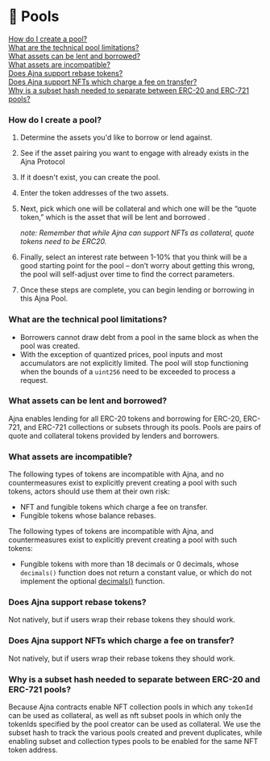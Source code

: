 # 🌊 Pools

[How do I create a pool?](pools.md#how-do-i-create-a-pool)\
[What are the technical pool limitations?](pools.md#what-are-the-technical-pool-limitations)\
[What assets can be lent and borrowed?](pools.md#what-assets-can-be-lent-and-borrowed)\
[What assets are incompatible?](pools.md#what-assets-are-incompatible)\
[Does Ajna support rebase tokens?](pools.md#does-ajna-support-rebase-tokens)\
[Does Ajna support NFTs which charge a fee on transfer?](pools.md#does-ajna-support-nfts-which-charge-a-fee-on-transfer)\
[Why is a subset hash needed to separate between ERC-20 and ERC-721 pools?](pools.md#why-is-a-subset-hash-needed-to-separate-between-erc-20-pool-and-erc-721-pool)

### How do I create a pool?

1. Determine the assets you'd like to borrow or lend against.
2. See if the asset pairing you want to engage with already exists in the Ajna Protocol
3. If it doesn't exist, you can create the pool.
4. Enter the token addresses of the two assets.
5.  Next, pick which one will be collateral and which one will be the “quote token,” which is the asset that will be lent and borrowed .

    _note: Remember that while Ajna can support NFTs as collateral, quote tokens need to be ERC20._
6. Finally, select an interest rate between 1-10% that you think will be a good starting point for the pool – don’t worry about getting this wrong, the pool will self-adjust over time to find the correct parameters.
7. Once these steps are complete, you can begin lending or borrowing in this Ajna Pool.

### What are the technical pool limitations?

* Borrowers cannot draw debt from a pool in the same block as when the pool was created.
* With the exception of quantized prices, pool inputs and most accumulators are not explicitly limited. The pool will stop functioning when the bounds of a `uint256` need to be exceeded to process a request.

### What assets can be lent and borrowed?

Ajna enables lending for all ERC-20 tokens and borrowing for ERC-20, ERC-721, and ERC-721 collections or subsets through its pools. Pools are pairs of quote and collateral tokens provided by lenders and borrowers.

### What assets are incompatible?

The following types of tokens are incompatible with Ajna, and no countermeasures exist to explicitly prevent creating a pool with such tokens, actors should use them at their own risk:

* NFT and fungible tokens which charge a fee on transfer.
* Fungible tokens whose balance rebases.

The following types of tokens are incompatible with Ajna, and countermeasures exist to explicitly prevent creating a pool with such tokens:

* Fungible tokens with more than 18 decimals or 0 decimals, whose `decimals()` function does not return a constant value, or which do not implement the optional [decimals()](https://eips.ethereum.org/EIPS/eip-20#decimals) function.

### Does Ajna support rebase tokens?

Not natively, but if users wrap their rebase tokens they should work.

### Does Ajna support NFTs which charge a fee on transfer?

Not natively, but if users wrap their rebase tokens they should work.

### Why is a subset hash needed to separate between ERC-20 and ERC-721 pools?

Because Ajna contracts enable NFT collection pools in which any `tokenId` can be used as collateral, as well as nft subset pools in which only the tokenIds specified by the pool creator can be used as collateral. We use the subset hash to track the various pools created and prevent duplicates, while enabling subset and collection types pools to be enabled for the same NFT token address.
